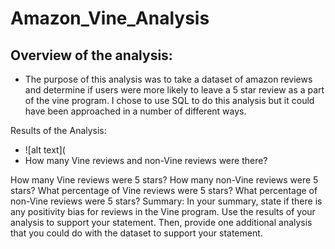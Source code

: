 # Amazon_Vine_Analysis

## Overview of the analysis: 
- The purpose of this analysis was to take a dataset of amazon reviews and determine if users were more likely to leave a 5 star review as a part of the vine program.  I chose to use SQL to do this analysis but it could have been approached in a number of different ways. 

Results of the Analysis: 
 - ![alt text](
- How many Vine reviews and non-Vine reviews were there?

How many Vine reviews were 5 stars? How many non-Vine reviews were 5 stars?
What percentage of Vine reviews were 5 stars? What percentage of non-Vine reviews were 5 stars?
Summary: In your summary, state if there is any positivity bias for reviews in the Vine program. Use the results of your analysis to support your statement. Then, provide one additional analysis that you could do with the dataset to support your statement.
